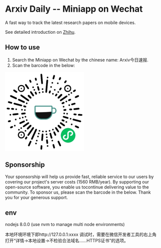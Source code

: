 
# Arxiv Daily -- Miniapp on Wechat

A fast way to track the latest research papers on mobile devices.
 
See detailed introduction on [Zhihu](https://zhuanlan.zhihu.com/p/76578218).

## How to use

1. Search the Miniapp on Wechat by the chinese name: Arxiv今日速报.
2. Scan the barcode in the below:

![barcode](./barcode.jpg)

## Sponsorship

Your sponsorship will help us provide fast, reliable service to our users by covering our project's server costs (1560 RMB/year). By supporting our open-source software, you enable us tocontinue delivering value to the community. To sponsor us, please scan the barcode in the below. Thank you for your generous support.

## env
nodejs 8.0.0 (use nvm to manage multi node environments)

本地环境环境下即http://127.0.0.1:xxxx
调试时，需要在微信开发者工具的右上角打开“详情→本地设置→不检验合法域名……HTTPS证书”的选项。
